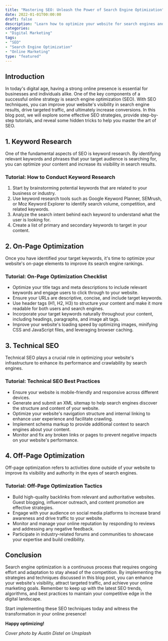```yaml
---
title: "Mastering SEO: Unleash the Power of Search Engine Optimization"
date: 2022-01-01T00:00:00
draft: false
description: "Learn how to optimize your website for search engines and boost your online visibility with these expert SEO tips and tricks."
categories:
- "Digital Marketing"
tags:
- "SEO"
- "Search Engine Optimization"
- "Online Marketing"
type: "featured"
---
```


## Introduction
In today's digital age, having a strong online presence is essential for businesses and individuals alike. One of the key components of a successful online strategy is search engine optimization (SEO). With SEO techniques, you can improve your website's visibility in search engine results, drive targeted traffic, and ultimately increase conversions. In this blog post, we will explore some effective SEO strategies, provide step-by-step tutorials, and reveal some hidden tricks to help you master the art of SEO.

## 1. Keyword Research
One of the fundamental aspects of SEO is keyword research. By identifying relevant keywords and phrases that your target audience is searching for, you can optimize your content and increase its visibility in search results.

### Tutorial: How to Conduct Keyword Research
1. Start by brainstorming potential keywords that are related to your business or industry.
2. Use keyword research tools such as Google Keyword Planner, SEMrush, or Moz Keyword Explorer to identify search volume, competition, and related keywords.
3. Analyze the search intent behind each keyword to understand what the user is looking for.
4. Create a list of primary and secondary keywords to target in your content.

## 2. On-Page Optimization
Once you have identified your target keywords, it's time to optimize your website's on-page elements to improve its search engine rankings.

### Tutorial: On-Page Optimization Checklist
- Optimize your title tags and meta descriptions to include relevant keywords and engage users to click through to your website.
- Ensure your URLs are descriptive, concise, and include target keywords.
- Use header tags (H1, H2, H3) to structure your content and make it more readable for both users and search engines.
- Incorporate your target keywords naturally throughout your content, including headings, paragraphs, and image alt tags.
- Improve your website's loading speed by optimizing images, minifying CSS and JavaScript files, and leveraging browser caching.

## 3. Technical SEO
Technical SEO plays a crucial role in optimizing your website's infrastructure to enhance its performance and crawlability by search engines.

### Tutorial: Technical SEO Best Practices
- Ensure your website is mobile-friendly and responsive across different devices.
- Generate and submit an XML sitemap to help search engines discover the structure and content of your website.
- Optimize your website's navigation structure and internal linking to enhance user experience and facilitate crawling.
- Implement schema markup to provide additional context to search engines about your content.
- Monitor and fix any broken links or pages to prevent negative impacts on your website's performance.

## 4. Off-Page Optimization
Off-page optimization refers to activities done outside of your website to improve its visibility and authority in the eyes of search engines.

### Tutorial: Off-Page Optimization Tactics
- Build high-quality backlinks from relevant and authoritative websites. Guest blogging, influencer outreach, and content promotion are effective strategies.
- Engage with your audience on social media platforms to increase brand awareness and drive traffic to your website.
- Monitor and manage your online reputation by responding to reviews and addressing any negative feedback.
- Participate in industry-related forums and communities to showcase your expertise and build credibility.

## Conclusion
Search engine optimization is a continuous process that requires ongoing effort and adaptation to stay ahead of the competition. By implementing the strategies and techniques discussed in this blog post, you can enhance your website's visibility, attract targeted traffic, and achieve your online marketing goals. Remember to keep up with the latest SEO trends, algorithms, and best practices to maintain your competitive edge in the digital landscape.

Start implementing these SEO techniques today and witness the transformation in your online presence!

**Happy optimizing!**

*Cover photo by Austin Distel on Unsplash*
